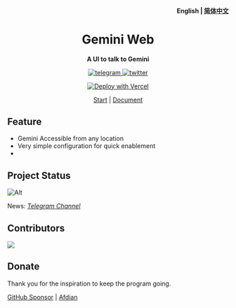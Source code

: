 <h4 align="right"><strong>English</strong> | <a href="./README_CN.md">简体中文</a></h4>

[//]: # (<p align="center">)

[//]: # (    <img src=https://s2.loli.net/2023/10/23/MLfhA2owPCacmyU.png width=138/>)

[//]: # (</p>)
<h1 align="center">Gemini Web</h1>
<p align="center"><strong>A UI to talk to Gemini</strong></p>
<div align="center"> 
<a href="https://t.me/AprilNEAChannel" target="_blank">
    <img alt="telegram" src="https://img.shields.io/badge/channel-telegram-blueviolet?style=flat-square&logo=Telegram">
</a>

<a href="https://twitter.com/AprilNEA" target="_blank">
    <img alt="twitter" src="https://img.shields.io/badge/follow-AprilNEA-green?style=flat-square&logo=Twitter">
</a>

[![Deploy with Vercel](https://vercel.com/button)](https://vercel.com/new/clone?repository-url=https%3A%2F%2Fgithub.com%2FAprilNEA%2FGemini-Web&env=API_KET&envDescription=Get%20API%20Ket%20in%20Google%20AI%20Studio&envLink=https%3A%2F%2Fmakersuite.google.com%2Fapp%2Fapikey&demo-title=Gemini%20Web&demo-description=A%20UI%20interface%20for%20Gemini&demo-url=https%3A%2F%2Fai.xjt.lu)

</div>

<div align="center">

[Start](https://ai.xjt.lu) | [Document](https://manual.sku.moe/project/gemini-web)
</div>

## Feature

- Gemini Accessible from any location
- Very simple configuration for quick enablement
-

## Project Status

![Alt](https://repobeats.axiom.co/api/embed/52983fcf56592460a1936a6a66bd77864dcdff18.svg "Repobeats analytics image")

News: *[Telegram Channel](https://t.me/AprilNEAChannel)*

## Contributors

<a href="https://github.com/AprilNEA/ChatGPT-Admin-Web/graphs/contributors">
  <img src="https://contrib.rocks/image?repo=AprilNEA/Gemini-Web" />
</a>

## Donate

Thank you for the inspiration to keep the program going.

[GitHub Sponsor](https://github.com/sponsors/AprilNEA)  |  [Afdian](https://afdian.net/a/aprilnea)

